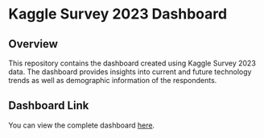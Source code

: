 # Kaggle Survey 2023 Dashboard

## Overview
This repository contains the dashboard created using Kaggle Survey 2023 data. The dashboard provides insights into current and future technology trends as well as demographic information of the respondents.

## Dashboard Link
You can view the complete dashboard [here](https://lookerstudio.google.com/s/otuR0qzAM28).

